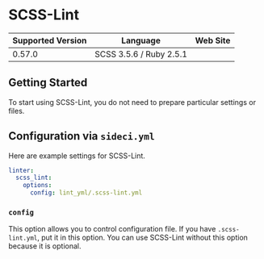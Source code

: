 # SCSS-Lint

| Supported Version | Language | Web Site |
| ----------------- | -------- | -------- |
| 0.57.0 | SCSS 3.5.6 / Ruby 2.5.1|| 0.57.0 | [https://github.com/brigade/scss-lint](https://github.com/brigade/scss-lint) |

## Getting Started

To start using SCSS-Lint, you do not need to prepare particular settings or files.

## Configuration via `sideci.yml`

Here are example settings for SCSS-Lint.

```yaml:sideci.yml
linter:
  scss_lint:
    options:
      config: lint_yml/.scss-lint.yml
```

### `config`

This option allows you to control configuration file. If you have `.scss-lint.yml`, put it in this option. You can use SCSS-Lint without this option because it is optional.

